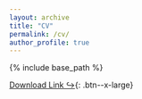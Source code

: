 ```yaml
---
layout: archive
title: "CV"
permalink: /cv/
author_profile: true
---
```


{% include base_path %}

[Download Link &#8618;](http://jenniferxkuo.github.io/files/CV_Apr2023.pdf){: .btn--x-large}
